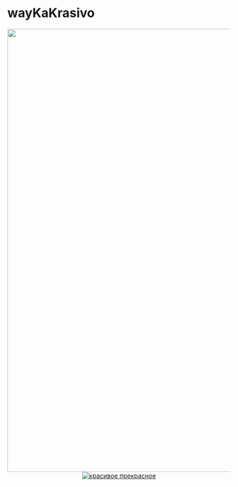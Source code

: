 # wayKaKrasivo
<div id="header" align="center">
  <img src="https://cdn.humoraf.ru/wp-content/uploads/2018/08/gifki-spokojnoj-nochi-2.gif" width="1000"/></div>
  

        
<div id="badges" align="center">
  <a href="https://vk.com/go_fnck_stnpid">
    <img src="https://icon-icons.com/ru/%D0%B7%D0%BD%D0%B0%D1%87%D0%BE%D0%BA/%D0%BA%D0%BE%D1%84%D0%B5-%D0%92%D0%9A/48776" alt="красивое прекрасное"/>
  </a>
</div>

    

